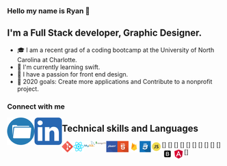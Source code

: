 ### Hello my name is Ryan :milky_way:

## I'm a Full Stack developer, Graphic Designer.
-  :mortar_board: I am a recent grad of a coding bootcamp at the University of North Carolina at Charlotte.
- :iphone: I'm currently learning swift. 
- :art: I have a passion for front end design. 
- :key: 2020 goals: Create more applications and Contribute to a nonprofit project.

### Connect with me

[<img align="left" alt="linkedin" src="images/iconfinder_Folder_1891015.png"
/>][portfolio] 
[<img align="left" alt="linkedin" src="images/iconfinder_1_Linkedin_unofficial_colored_svg_5296501.png"
/>][linkedin]

## Technical skills and Languages

[<img align="left" alt="linkedin"  width= "26" src="images/iconfinder_social_media_social_media_logo_git_2993773.png"/>]
[<img align="left" alt="linkedin" width= "26" src="images/iconfinder_React.js_logo_1174949.png"/>]
[<img align="left" alt="linkedin" width= "26" src="images/iconfinder_MySQL_1012821.png"/>]
[<img align="left" alt="linkedin" width= "26" src="images/iconfinder_mongodb_1012822.png"/>]
[<img align="left" alt="linkedin" width= "26" src="images/iconfinder_jquery_308442.png"/>]
[<img align="left" alt="linkedin" width= "26" src="images/iconfinder_html_308440.png"/>]
[<img align="left" alt="linkedin" width= "26" src="images/iconfinder_google_firebase_1175544.png"/>]
[<img align="left" alt="linkedin" width= "26" src="images/iconfinder_css_308436.png"/>]
[<img align="left" alt="linkedin" width= "26" src="images/iconfinder_code-programming-javascript-software-develop-command-language_652581.png"/>]
[<img align="left" alt="linkedin" width= "26" src="images/iconfinder_Bootstrap_4923030.png"/>]
[<img align="left" alt="linkedin" width= "26" src="images/iconfinder_angular_1145600.png"/>]














<br/>

[portfolio]: https://5f5ad51099477066ee704929--ryan-c-taylor-portfolio.netlify.app/
[linkedin]: https://www.linkedin.com/in/ryan-c-taylor211/

